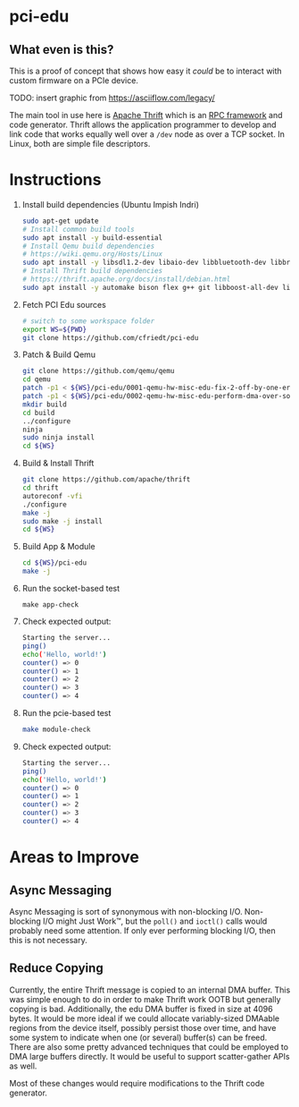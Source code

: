 # pci-edu

## What even is this?

This is a proof of concept that shows how easy it *could* be to interact with custom firmware on a PCIe device.

TODO: insert graphic from https://asciiflow.com/legacy/

The main tool in use here is [Apache Thrift](https://github.com/apache/thrift) which is an [RPC framework](https://en.wikipedia.org/wiki/Remote_procedure_call) and code generator. Thrift allows the application programmer to develop and link code that works equally well over a `/dev` node as over a TCP socket. In Linux, both are simple file descriptors.

# Instructions

1. Install build dependencies (Ubuntu Impish Indri)
    ```bash
    sudo apt-get update
    # Install common build tools
    sudo apt install -y build-essential
    # Install Qemu build dependencies
    # https://wiki.qemu.org/Hosts/Linux
    sudo apt install -y libsdl1.2-dev libaio-dev libbluetooth-dev libbrlapi-dev libbz2-dev libcap-dev libcap-ng-dev libcurl4-gnutls-dev libjpeg8-dev libncurses5-dev libnuma-dev librbd-dev librdmacm-dev libsasl2-dev libseccomp-dev libsnappy-dev libssh2-1-dev libvde-dev libvdeplug-dev libxen-dev liblzo2-dev valgrind xfslibs-dev libnfs-dev libiscsi-dev libusb-dev libusbredirparser-dev libgtk-3-dev ninja-build libcurl-dev
    # Install Thrift build dependencies
    # https://thrift.apache.org/docs/install/debian.html
    sudo apt install -y automake bison flex g++ git libboost-all-dev libevent-dev libssl-dev libtool make pkg-config
    ```
1. Fetch PCI Edu sources
    ```bash
    # switch to some workspace folder
    export WS=${PWD}
    git clone https://github.com/cfriedt/pci-edu
    ```
1. Patch & Build Qemu
    ```bash
    git clone https://github.com/qemu/qemu
    cd qemu
    patch -p1 < ${WS}/pci-edu/0001-qemu-hw-misc-edu-fix-2-off-by-one-errors.patch
    patch -p1 < ${WS}/pci-edu/0002-qemu-hw-misc-edu-perform-dma-over-socket.patch
    mkdir build
    cd build
    ../configure
    ninja
    sudo ninja install
    cd ${WS}
    ```
1. Build & Install Thrift
    ```bash
    git clone https://github.com/apache/thrift
    cd thrift
    autoreconf -vfi
    ./configure
    make -j
    sudo make -j install
    cd ${WS}
    ```
1. Build App & Module
    ```bash
    cd ${WS}/pci-edu
    make -j
    ```
1. Run the socket-based test
    ```shell
    make app-check
    ```
1. Check expected output:
    ```bash
    Starting the server...
    ping()
    echo('Hello, world!')
    counter() => 0
    counter() => 1
    counter() => 2
    counter() => 3
    counter() => 4
    ```
1. Run the pcie-based test
    ```bash
    make module-check
    ```
1. Check expected output:
    ```bash
    Starting the server...
    ping()
    echo('Hello, world!')
    counter() => 0
    counter() => 1
    counter() => 2
    counter() => 3
    counter() => 4
    ```

# Areas to Improve

## Async Messaging
Async Messaging is sort of synonymous with non-blocking I/O. Non-blocking I/O might Just Work™, but the `poll()` and `ioctl()`  calls would probably need some attention. If only ever performing blocking I/O, then this is not necessary.

## Reduce Copying
Currently, the entire Thrift message is copied to an internal DMA buffer. This was simple enough to do in order to make Thrift work OOTB but generally copying is bad. Additionally, the edu DMA buffer is fixed in size at 4096 bytes. It would be more ideal if we could allocate variably-sized DMAable regions from the device itself, possibly persist those over time, and have some system to indicate when one (or several) buffer(s) can be freed. There are also some pretty advanced techniques that could be employed to DMA large buffers directly. It would be useful to support scatter-gather APIs as well.

Most of these changes would require modifications to the Thrift code generator.
